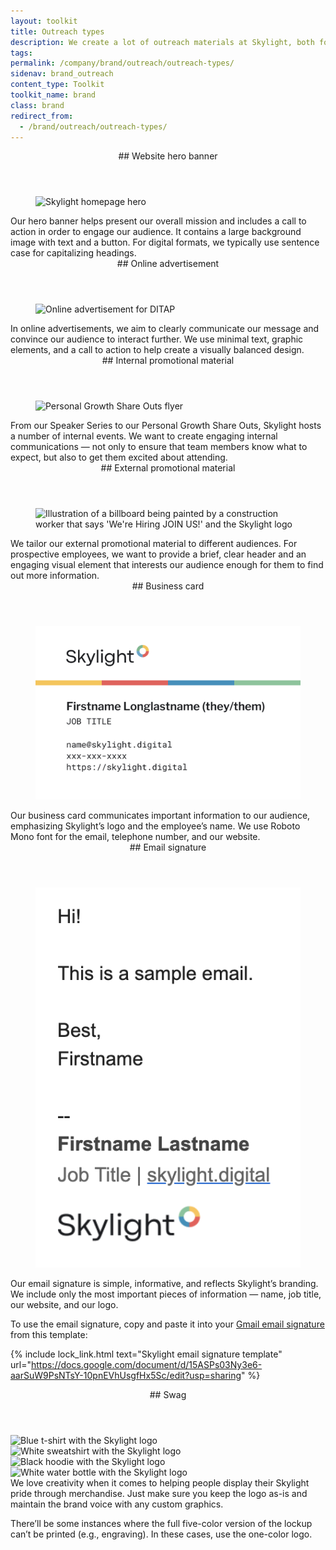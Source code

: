 ```yaml
---
layout: toolkit
title: Outreach types
description: We create a lot of outreach materials at Skylight, both for internal activities and to generate brand awareness externally. See how we’ve applied our design guidelines to a range of different assets.
tags:
permalink: /company/brand/outreach/outreach-types/
sidenav: brand_outreach
content_type: Toolkit
toolkit_name: brand
class: brand
redirect_from:
  - /brand/outreach/outreach-types/
---
```


<div class="brand__content-section grid">
  <header class="grid__heading" markdown="1">
## Website hero banner
  </header>
  <figure class="grid__image section__container p-4 p-md-5">
    <img class="" src="/img/brand/outreach/hero.png" alt="Skylight homepage hero">
  </figure>
  <div class="grid__content" markdown="1">
Our hero banner helps present our overall mission and includes a call to action in order to engage our audience. It contains a large background image with text and a button. For digital formats, we typically use sentence case for capitalizing headings.
</div>
</div>

<div class="brand__content-section grid">
  <header class="grid__heading" markdown="1">
## Online advertisement
  </header>
  <figure class="grid__image section__container p-4 p-md-5">
    <img class="" src="/img/brand/outreach/online-ad.svg" alt="Online advertisement for DITAP">
  </figure>
  <div class="grid__content" markdown="1">
In online advertisements, we aim to clearly communicate our message and convince our audience to interact further. We use minimal text, graphic elements, and a call to action to help create a visually balanced design.
</div>
</div>

<div class="brand__content-section grid">
  <header class="grid__heading" markdown="1">
## Internal promotional material
  </header>
  <div class="grid__image section__container p-4 p-md-5">
    <figure class="mb-0 px-md-4 px-lg-6">
      <img class="" src="/img/brand/outreach/personal-growth-share-outs-flyer.svg" alt="Personal Growth Share Outs flyer">
    </figure>
  </div>
  <div class="grid__content" markdown="1">
From our Speaker Series to our Personal Growth Share Outs, Skylight hosts a number of internal events. We want to create engaging internal communications — not only to ensure that team members know what to expect, but also to get them excited about attending.
</div>
</div>

<div class="brand__content-section grid">
  <header class="grid__heading" markdown="1">
## External promotional material
  </header>
  <figure class="grid__image section__container p-4 p-md-5">
    <img class="" src="/img/brand/outreach/external-promotion-material.svg" alt="Illustration of a billboard being painted by a construction worker that says 'We're Hiring JOIN US!' and the Skylight logo">
  </figure>
  <div class="grid__content" markdown="1">
We tailor our external promotional material to different audiences. For prospective employees, we want to provide a brief, clear header and an engaging visual element that interests our audience enough for them to find out more information.
</div>
</div>

<div class="brand__content-section grid">
  <header class="grid__heading" markdown="1">
## Business card
  </header>
  <figure class="grid__image section__container text-center p-4 p-md-5">
    <img class="img--business-card" src="/img/brand/outreach/business-card.svg" alt="Skylight business card">
  </figure>
  <div class="grid__content" markdown="1">
Our business card communicates important information to our audience, emphasizing Skylight’s logo and the employee’s name. We use Roboto Mono font for the email, telephone number, and our website.
</div>
</div>

<div class="brand__content-section grid">
  <header class="grid__heading" markdown="1">
## Email signature
  </header>
  <figure class="grid__image section__container text-center p-4 p-md-5">
    <img class="border maxw-mobile w-100" src="/img/brand/outreach/email-signature.jpg" alt="Skylight email signature">
  </figure>
  <div class="grid__content" markdown="1">
Our email signature is simple, informative, and reflects Skylight’s branding. We include only the most important pieces of information — name, job title, our website, and our logo.

To use the email signature, copy and paste it into your [Gmail email signature](https://support.google.com/mail/answer/8395?hl=en&co=GENIE.Platform%3DDesktop) from this template:

{% include lock_link.html
  text="Skylight email signature template"
  url="https://docs.google.com/document/d/15ASPs03Ny3e6-aarSuW9PsNTsY-10pnEVhUsgfHx5Sc/edit?usp=sharing"
%}
</div>
</div>

<div class="brand__content-section grid">
  <header class="grid__heading" markdown="1">
## Swag
  </header>
  <div class="grid__image section__container p-5">
    <div class="row">
      <div class="col-md-6">
        <img src="/img/brand/outreach/swag/shirt.jpg" alt="Blue t-shirt with the Skylight logo">
      </div>
      <div class="col-md-6 mt-5 mt-md-0">
        <img src="/img/brand/outreach/swag/sweatshirt.jpg" alt="White sweatshirt with the Skylight logo">
      </div>
    </div>
    <div class="row">
      <div class="col-md-6 mt-5">
        <img src="/img/brand/outreach/swag/hoodie.jpg" alt="Black hoodie with the Skylight logo">
      </div>
      <div class="col-md-6 mt-5">
        <img src="/img/brand/outreach/swag/bottle.jpg" alt="White water bottle with the Skylight logo">
      </div>
    </div>
  </div>
  <div class="grid__content" markdown="1">
We love creativity when it comes to helping people display their Skylight pride through merchandise. Just make sure you keep the logo as-is and maintain the brand voice with any custom graphics.

There’ll be some instances where the full five-color version of the lockup can’t be printed (e.g., engraving). In these cases, use the one-color logo.
</div>
</div>
